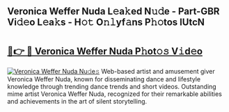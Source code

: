 ## Veronica Weffer Nuda L𝚎a𝚔ed N𝚞𝚍e - Part-GBR Vi𝚍𝚎o L𝚎a𝚔s - H𝚘𝚝 O𝚗𝚕yf𝚊ns P𝚑𝚘tos lUtcN

# <h2><a href="http://kff6elg.oniu.top/?m=Veronica+Weffer+Nuda">🔗👉 🔴 Veronica Weffer Nuda P𝚑ot𝚘𝚜 V𝚒d𝚎o</a></h2>

[![Veronica Weffer Nuda Nu𝚍e𝚜](https://i.imgur.com/0qMVB7G.gif)](http://kff6elg.oniu.top/?m=Veronica+Weffer+Nuda)
Web-based artist and amusement giver Veronica Weffer Nuda, known for disseminating dance and lifestyle knowledge through trending dance trends and short videos. Outstanding mime artist Veronica Weffer Nuda, recognized for their remarkable abilities and achievements in the art of silent storytelling.  
